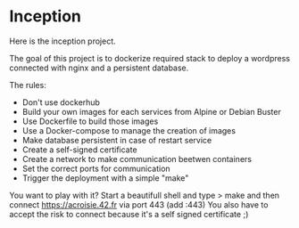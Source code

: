# Inception

Here is the inception project.

The goal of this project is to dockerize required stack to deploy a wordpress connected with nginx and a persistent database.

The rules:

* Don't use dockerhub
* Build your own images for each services from Alpine or Debian Buster
* Use Dockerfile to build those images
* Use a Docker-compose to manage the creation of images
* Make database persistent in case of restart service
* Create a self-signed certificate
* Create a network to make communication beetwen containers
* Set the correct ports for communication
* Trigger the deployment with a simple "make"


You want to play with it? Start a beautifull shell and type > make and then connect https://acroisie.42.fr via port 443 (add :443)
You also have to accept the risk to connect because it's a self signed certificate ;)
